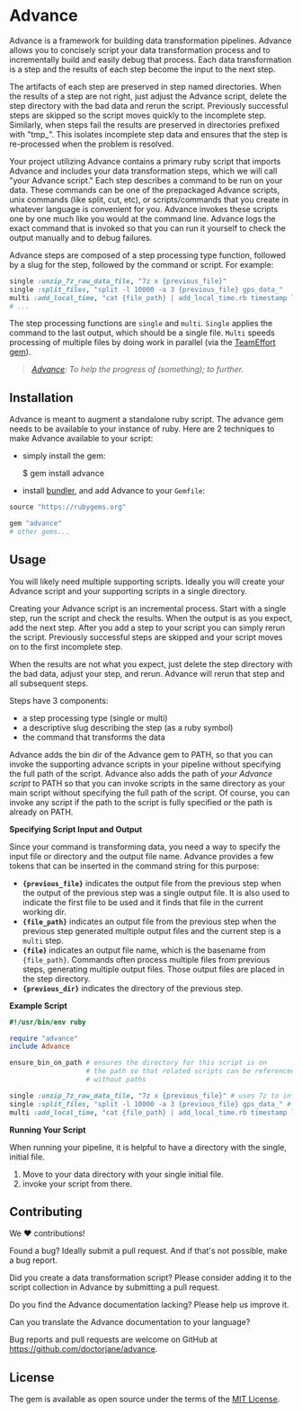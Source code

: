 # Advance

Advance is a framework for building data transformation pipelines.
Advance allows you to concisely script your 
data transformation process and to 
incrementally build and easily debug that process.
Each data transformation is a step and the results of each
step become the input to the next step. 

The artifacts of each step are preserved in step named directories. 
When the results of a step are not right, just
adjust the Advance script, delete the step directory with the bad data and 
rerun the script. Previously successful steps are skipped so the script
moves quickly to the incomplete step. Similarly, when steps fail the results
are preserved in directories prefixed with "tmp_". This isolates incomplete
step data and ensures that the step is re-processed when the problem is 
resolved.

Your project utilizing Advance contains a primary ruby script
that imports Advance and includes your data transformation steps,
which we will call "your Advance script."
Each step describes a command to be run on your data. These commands can be
one of the prepackaged Advance scripts, unix commands (like split, cut,
etc), or scripts/commands that you create in whatever language is 
convenient for you. Advance invokes these scripts one by one much like
you would at the command line. Advance logs the exact command that is invoked
so that you can run it yourself to check the output manually and to 
debug failures.

Advance steps are composed of a step processing type function, followed 
by a slug for the step, followed by the command or script. For example:

```ruby
single :unzip_7z_raw_data_file, "7z x {previous_file}"
single :split_files, "split -l 10000 -a 3 {previous_file} gps_data_"
multi :add_local_time, "cat {file_path} | add_local_time.rb timestamp local_time US/Pacific > {file}"
# ...
```

The step processing functions are `single` and `multi`. `Single` applies the command
to the last output, which should be a single file. `Multi` speeds processing of multiple
files by doing work in parallel (via the [TeamEffort gem][1]).

[1]: https://rubygems.org/gems/team_effort

> _[Advance][2]: To help the progress of (something); to further._

[2]: https://en.wiktionary.org/wiki/advance

## Installation

Advance is meant to augment a standalone ruby script. The advance gem needs to be 
available to your instance of ruby. Here are 2 techniques to make Advance available
to your script:

 * simply install the gem:

    $ gem install advance
    
 * install [bundler][3], and add Advance to your `Gemfile`:
 
[3]: https://rubygems.org/gems/bundler
 
```ruby
source "https://rubygems.org"

gem "advance"
# other gems...
```

## Usage

You will likely need multiple supporting scripts. Ideally you will
create your Advance script and your supporting scripts in a single directory.

Creating your Advance script is an incremental process. Start with a single 
step, run the script and check the results. When the output is as you expect,
add the next step. After you add a step to your script you can simply rerun
the script. Previously successful steps are skipped and your script moves on 
to the first incomplete step.

When the results are not what you expect, just delete the step directory with
the bad data, adjust your step, and rerun. Advance will rerun that step and 
all subsequent steps.

Steps have 3 components:

 * a step processing type (single or multi)
 * a descriptive slug describing the step (as a ruby symbol)
 * the command that transforms the data

Advance adds the bin dir of the Advance gem to PATH, so that you can invoke the 
supporting advance scripts in your pipeline without specifying the full path
of the script. Advance also adds the path of _your Advance script_ to PATH so 
that you can invoke scripts in the same directory as your main script without 
specifying the full path of the script. Of course, you can invoke any script 
if the path to the script is fully specified or the path is already on PATH.

**Specifying Script Input and Output**

Since your command is transforming data, you need a way to specify the input 
file or directory and the output file name. Advance provides a few tokens 
that can be inserted in the command string for this purpose:

 * **`{previous_file}`** indicates the output file from the previous step when
   the output of the previous step was a single output file. It is also used
   to indicate the first file to be used and it finds that file in the current 
   working dir.
 * **`{file_path}`** indicates an output file from the previous step when the
   previous step generated multiple output files and the current step is a 
   `multi` step.
 * **`{file}`** indicates an output file name, which is the basename from 
   `{file_path}`. Commands often process multiple files from previous steps, 
   generating multiple output files. Those output files are placed in the
   step directory.
 * **`{previous_dir}`** indicates the directory of the previous step.
 
**Example Script**

```ruby
#!/usr/bin/env ruby

require "advance"
include Advance

ensure_bin_on_path # ensures the directory for this script is on
                   # the path so that related scripts can be referenced
                   # without paths

single :unzip_7z_raw_data_file, "7z x {previous_file}" # uses 7z to inflate a file in the current dir
single :split_files, "split -l 10000 -a 3 {previous_file} gps_data_" # split the file
multi :add_local_time, "cat {file_path} | add_local_time.rb timestamp local_time US/Pacific > {file}" # adds a local_time column to a csv
```

**Running Your Script**

When running your pipeline, it is helpful to have a directory with the single, initial file. 

1. Move to your data directory with your single initial file.
2. invoke your script from there.

## Contributing

We ♥️ contributions!

Found a bug? Ideally submit a pull request. And if that's not possible, make a bug report.

Did you create a data transformation script? Please consider adding it to the 
script collection in Advance by submitting a pull request.

Do you find the Advance documentation lacking? Please help us improve it. 

Can you translate the Advance documentation to your language? 

Bug reports and pull requests are welcome on GitHub at https://github.com/doctorjane/advance.

## License

The gem is available as open source under the terms of the [MIT License](https://opensource.org/licenses/MIT).
